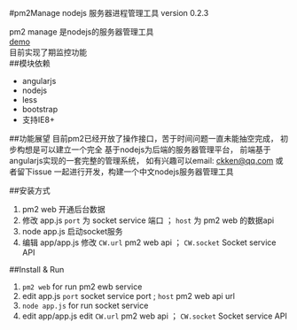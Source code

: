 #pm2Manage nodejs 服务器进程管理工具 version 0.2.3

pm2 manage  是nodejs的服务器管理工具  
[demo](http://watch.wvovo.com/ "")  
目前实现了期监控功能  
##模块依赖
+ angularjs  
+ nodejs
+ less
+ bootstrap
+ 支持IE8+

##功能展望
目前pm2已经开放了操作接口，苦于时间问题一直未能抽空完成，
初步构想是可以建立一个完全
基于nodejs为后端的服务器管理平台，
前端基于angularjs实现的一套完整的管理系统，
如有兴趣可以email: ckken@qq.com  或者留下issue 一起进行开发，构建一个中文nodejs服务器管理工具

##安装方式

1. pm2 web 开通后台数据 
2. 修改 app.js `port` 为 socket service 端口 ； `host` 为 pm2 web 的数据api
3. node app.js 启动socket服务
4. 编辑 app/app.js 修改 `CW.url` pm2 web api ； `CW.socket` Socket service API

##Install & Run
1. `pm2 web` for run pm2 ewb service
2. edit app.js `port` socket service port ; `host` pm2 web api url
3. `node app.js` for run socket service
4. edit app/app.js edit `CW.url` pm2 web api ； `CW.socket` Socket service API
